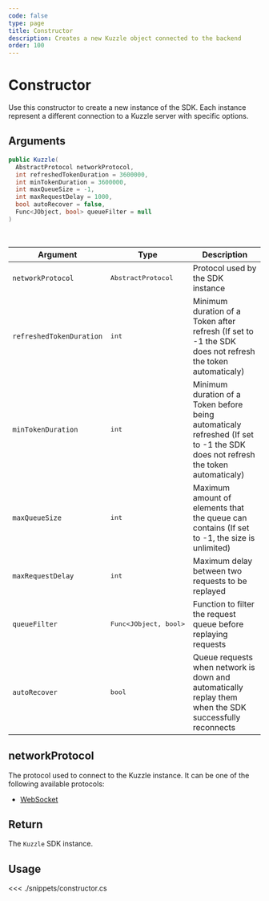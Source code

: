 ```yaml
---
code: false
type: page
title: Constructor 
description: Creates a new Kuzzle object connected to the backend
order: 100
---
```


# Constructor

Use this constructor to create a new instance of the SDK.
Each instance represent a different connection to a Kuzzle server with specific options.

## Arguments

```csharp
public Kuzzle(
  AbstractProtocol networkProtocol,
  int refreshedTokenDuration = 3600000,
  int minTokenDuration = 3600000,
  int maxQueueSize = -1,
  int maxRequestDelay = 1000,
  bool autoRecover = false,
  Func<JObject, bool> queueFilter = null
)
```

<br/>

| Argument   | Type                | Description                       |
| ---------- | ------------------- | --------------------------------- |
| `networkProtocol` | <pre>AbstractProtocol</pre> | Protocol used by the SDK instance |
| `refreshedTokenDuration` | <pre>int</pre> | Minimum duration of a Token after refresh (If set to -1 the SDK does not refresh the token automaticaly) | yes |
| `minTokenDuration` | <pre>int</pre> | Minimum duration of a Token before being automaticaly refreshed (If set to -1 the SDK does not refresh the token automaticaly) | yes |
| `maxQueueSize` | <pre>int</pre> | Maximum amount of elements that the queue can contains (If set to -1, the size is unlimited) | yes |
| `maxRequestDelay` | <pre>int</pre> | Maximum delay between two requests to be replayed | yes |
| `queueFilter` | <pre>Func<JObject, bool></pre> | Function to filter the request queue before replaying requests | yes |
| `autoRecover` | <pre>bool</pre> | Queue requests when network is down and automatically replay them when the SDK successfully reconnects | yes |

## networkProtocol

The protocol used to connect to the Kuzzle instance.
It can be one of the following available protocols:

- [WebSocket](/sdk/csharp/2/protocols/websocket)

## Return

The `Kuzzle` SDK instance.

## Usage

<<< ./snippets/constructor.cs
